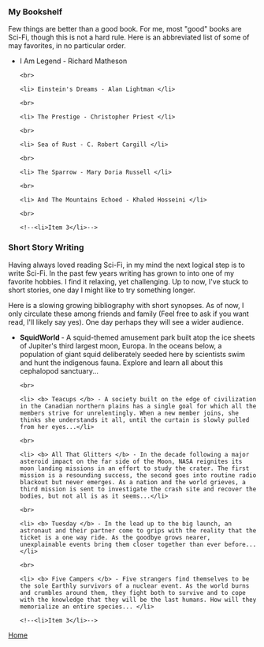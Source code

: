 
### My Bookshelf

Few things are better than a good book. For me, most "good" books are Sci-Fi, though this is not a hard rule. Here is an abbreviated list of some of may favorites, in no particular order.

<ul type="disc">
    <li> I Am Legend - Richard Matheson </li>

    <br>

    <li> Einstein's Dreams - Alan Lightman </li>

    <br>

    <li> The Prestige - Christopher Priest </li>

    <br>

    <li> Sea of Rust - C. Robert Cargill </li>

    <br>

    <li> The Sparrow - Mary Doria Russell </li>

    <br>

    <li> And The Mountains Echoed - Khaled Hosseini </li>

    <br>

    <!--<li>Item 3</li>-->
</ul>


### Short Story Writing

Having always loved reading Sci-Fi, in my mind the next logical step is to write Sci-Fi. In the past few years writing has grown to into one of my favorite hobbies. I find it relaxing, yet challenging. Up to now, I've stuck to short stories, one day I might like to try something longer.

Here is a slowing growing bibliography with short synopses. As of now, I only circulate these among friends and family (Feel free to ask if you want read, I'll likely say yes). One day perhaps they will see a wider audience.

<ul type="disc">
    <li> <b> SquidWorld </b> - A squid-themed amusement park built atop the ice sheets of Jupiter's third largest moon, Europa. In the oceans below, a population of giant squid deliberately seeded here by scientists swim and hunt the indigenous fauna. Explore and learn all about this cephalopod sanctuary...</li>

    <br>

    <li> <b> Teacups </b> - A society built on the edge of civilization in the Canadian northern plains has a single goal for which all the members strive for unrelentingly. When a new member joins, she thinks she understands it all, until the curtain is slowly pulled from her eyes...</li>

    <br>

    <li> <b> All That Glitters </b> - In the decade following a major asteroid impact on the far side of the Moon, NASA reignites its moon landing missions in an effort to study the crater. The first mission is a resounding success, the second goes into routine radio blackout but never emerges. As a nation and the world grieves, a third mission is sent to investigate the crash site and recover the bodies, but not all is as it seems...</li>

    <br>

    <li> <b> Tuesday </b> - In the lead up to the big launch, an astronaut and their partner come to grips with the reality that the ticket is a one way ride. As the goodbye grows nearer, unexplainable events bring them closer together than ever before... </li>

    <br>

    <li> <b> Five Campers </b> - Five strangers find themselves to be the sole Earthly survivors of a nuclear event. As the world burns and crumbles around them, they fight both to survive and to cope with the knowledge that they will be the last humans. How will they memorialize an entire species... </li>

    <!--<li>Item 3</li>-->

</ul>

[Home](./)
